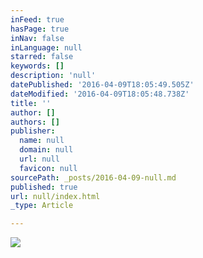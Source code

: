 ```yaml
---
inFeed: true
hasPage: true
inNav: false
inLanguage: null
starred: false
keywords: []
description: 'null'
datePublished: '2016-04-09T18:05:49.505Z'
dateModified: '2016-04-09T18:05:48.738Z'
title: ''
author: []
authors: []
publisher:
  name: null
  domain: null
  url: null
  favicon: null
sourcePath: _posts/2016-04-09-null.md
published: true
url: null/index.html
_type: Article

---
```

![](https://the-grid-user-content.s3-us-west-2.amazonaws.com/da351500-061c-4185-a926-57657b8b8ebd.jpg)